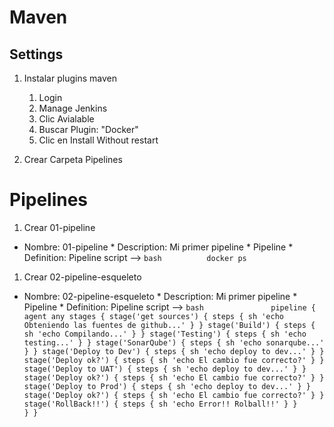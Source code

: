 # Maven
## Settings
1. Instalar plugins maven
    1. Login
    1. Manage Jenkins
    1. Clic Avialable
    1. Buscar Plugin: "Docker"
    1. Clic en Install Without restart
    
1. Crear Carpeta Pipelines

# Pipelines
1. Crear 01-pipeline
* Nombre: 01-pipeline
        * Description: Mi primer pipeline
        * Pipeline
            * Definition: Pipeline script -->
              ```bash         
              docker ps
              ```
              
 
 1. Crear 02-pipeline-esqueleto
* Nombre: 02-pipeline-esqueleto
        * Description: Mi primer pipeline
        * Pipeline
            * Definition: Pipeline script -->
              ```bash              
                pipeline {
                  agent any
                    stages {
                      stage('get sources') {
                        steps {
                          sh 'echo Obteniendo las fuentes de github...'
                        }
                      }
                      stage('Build') {
                        steps {
                          sh 'echo Compilando...'
                        }
                      }
                      stage('Testing') {
                        steps {
                          sh 'echo testing...'
                        }
                      }
                      stage('SonarQube') {
                        steps {
                          sh 'echo sonarqube...'
                        }
                      }
                      stage('Deploy to Dev') {
                        steps {
                          sh 'echo deploy to dev...'
                        }
                      }
                      stage('Deploy ok?') {
                        steps {
                          sh 'echo El cambio fue correcto?'
                        }
                      }
                      stage('Deploy to UAT') {
                        steps {
                          sh 'echo deploy to dev...'
                        }
                      }
                      stage('Deploy ok?') {
                        steps {
                          sh 'echo El cambio fue correcto?'
                        }
                      }
                      stage('Deploy to Prod') {
                        steps {
                          sh 'echo deploy to dev...'
                        }
                      }
                      stage('Deploy ok?') {
                        steps {
                          sh 'echo El cambio fue correcto?'
                        }
                      }     
                      stage('RollBack!!') {
                        steps {
                          sh 'echo Error!! Rolball!!'
                        }
                      }                   
                  }
                }
              ```
